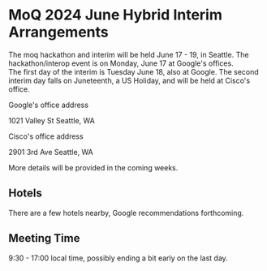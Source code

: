 # MoQ 2024 June Hybrid Interim Arrangements

The moq hackathon and interim will be held June 17 - 19, in Seattle.  The hackathon/interop event is on Monday, June 17 at Google's offices.  
The first day of the interim is Tuesday June 18, also at Google.  The second interim day falls on Juneteenth, a US Holiday, and will be held
at Cisco's office.

Google's office address


1021 Valley St
Seattle, WA

Cisco's office address

2901 3rd Ave
Seattle, WA

More details will be provided in the coming weeks.

## Hotels

There are a few hotels nearby, Google recommendations forthcoming.

## Meeting Time

9:30 - 17:00 local time, possibly ending a bit early on the last day.
